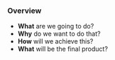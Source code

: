 ### Overview

- <b>What</b> are we going to do?
- <b>Why</b> do we want to do that?
- <b>How</b> will we achieve this?
- <b>What</b> will be the final product?